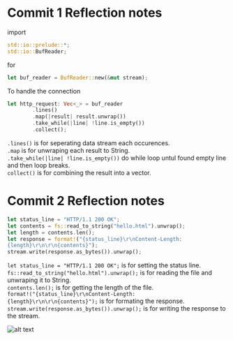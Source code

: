# Commit 1 Reflection notes
import 
```rust
std::io::prelude::*;
std::io::BufReader;
```
for 
```rust
let buf_reader = BufReader::new(&mut stream);
```

To handle the connection

```rust
let http_request: Vec<_> = buf_reader
        .lines()
        .map(|result| result.unwrap())
        .take_while(|line| !line.is_empty())
        .collect();
```

```.lines()``` is for seperating data stream each occurences. \
 ```.map``` is for unwraping each result to String. \
 ```.take_while(|line| !line.is_empty())``` do while loop untul found empty line and then loop breaks. \
 ```collect()``` is for combining the result into a vector.

# Commit 2 Reflection notes
```rust
let status_line = "HTTP/1.1 200 OK";
let contents = fs::read_to_string("hello.html").unwrap(); 
let length = contents.len();
let response = format!("{status_line}\r\nContent-Length: 
{length}\r\n\r\n{contents}");
stream.write(response.as_bytes()).unwrap();
```
```let status_line = "HTTP/1.1 200 OK";``` is for setting the status line. \
```fs::read_to_string("hello.html").unwrap();``` is for reading the file and unwraping it to String. \
```contents.len();``` is for getting the length of the file. \
```format!("{status_line}\r\nContent-Length: {length}\r\n\r\n{contents}");``` is for formating the response. \
```stream.write(response.as_bytes()).unwrap();``` is for writing the response to the stream.

![alt text](/assets/images/image.png)